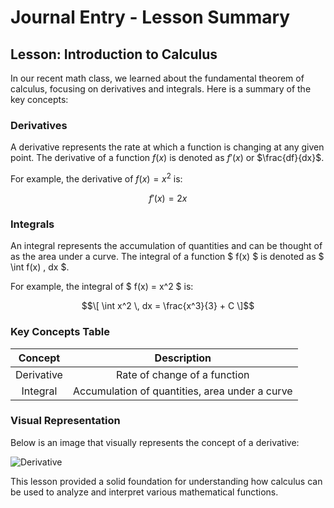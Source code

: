 # Journal Entry - Lesson Summary

## Lesson: Introduction to Calculus

In our recent math class, we learned about the fundamental theorem of calculus, focusing on derivatives and integrals. Here is a summary of the key concepts:

### Derivatives
A derivative represents the rate at which a function is changing at any given point. The derivative of a function $f(x)$ is denoted as $f'(x)$ or $\frac{df}{dx}$.

For example, the derivative of $f(x) = x^2$ is:

$$f'(x) = 2x$$

### Integrals
An integral represents the accumulation of quantities and can be thought of as the area under a curve. The integral of a function $ f(x) $ is denoted as $ \int f(x) \, dx $.

For example, the integral of $ f(x) = x^2 $ is:

$$\[ \int x^2 \, dx = \frac{x^3}{3} + C \]$$

### Key Concepts Table
| Concept     | Description                                      |
|:-----------:|:------------------------------------------------:|
| Derivative  | Rate of change of a function                     |
| Integral    | Accumulation of quantities, area under a curve   |

### Visual Representation
Below is an image that visually represents the concept of a derivative:

![Derivative](https://www.math.net/img/a/calculus/limit-definition-of-a-derivative-1.png)

This lesson provided a solid foundation for understanding how calculus can be used to analyze and interpret various mathematical functions.